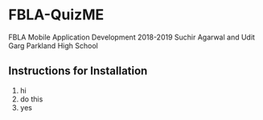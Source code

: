 # FBLA-QuizME
FBLA Mobile Application Development 2018-2019
Suchir Agarwal and Udit Garg
Parkland High School
## Instructions for Installation
1. hi
1. do this
1. yes
